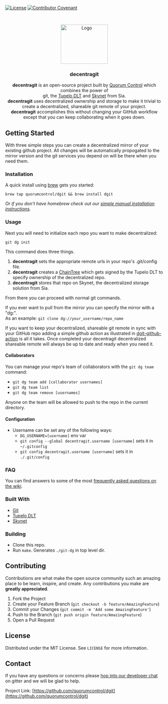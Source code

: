 
[![License](http://img.shields.io/:license-mit-blue.svg?style=flat-square)](http://badges.mit-license.org)
[![Contributor Covenant](https://img.shields.io/badge/Contributor%20Covenant-v2.0%20adopted-ff69b4.svg)](CODE_OF_CONDUCT.md)

<!-- PROJECT LOGO -->
<br />
<p align="center">
  <a href="https://github.com/quorumcontrol/dgit">
    <img src="dgit-black.png" alt="Logo" width="150" height="125">
  </a>

  <h3 align="center">decentragit</h3>

  <p align="center">
    <b>decentragit</b> is an open-source project built by <a href="https://www.tupelo.org/">Quorum Control</a> which combines
    the power of <br>git, the <a href="https://docs.tupelo.org/">Tupelo DLT</a> and <a href="https://siasky.net/">Skynet</a> from Sia.  <br>
    <b>decentragit</b> uses decentralized ownership and storage to make it trivial to
    create a decentralized, shareable git remote of your project.<br>
    <b>decentragit</b> accomplishes this without changing your GitHub workflow except that you can keep collaborating when it goes down.<br>
  </p>
</p>

<!-- GETTING STARTED -->
## Getting Started
With three simple steps you can create a decentralized mirror of your existing github project.
All changes will be automatically propogated to the mirror version and the git services you depend on will be there when you need them.

### Installation
A quick install using [brew](https://brew.sh/) gets you started: 
```
brew tap quorumcontrol/dgit && brew install dgit
```
*Or if you don't have homebrew check out our [simple manual installation instructions](https://github.com/quorumcontrol/dgit/wiki/dgit-Install-without-Homebrew).*

### Usage
Next you will need to initialize each repo you want to make decentralized:
```
git dg init
```

This command does three things.<br>
1. <b>decentragit</b> sets the appropriate remote urls in your repo's .git/config file.<br>
2. <b>decentragit</b> creates a [ChainTree](https://docs.tupelo.org/docs/chaintree.html) which gets signed by the Tupelo DLT to specify ownership of the decentralized repo.<br>
3. <b>decentragit</b> stores that repo on Skynet, the decentralized storage solution from Sia. 

From there you can proceed with normal git commands.<br>

If you ever want to pull from the mirror you can specify the mirror with a "dg:".<br>
As an example:
`git clone dg://your_username/repo_name`
<br>

If you want to keep your decentralized, shareable git remote in sync with your GitHub repo adding
a simple github action as illustrated in [dgit-github-action](https://github.com/quorumcontrol/dgit-github-action) is all it takes.  Once completed your decentragit decentralized shareable remote will always be up to date and ready when you need it.<br>

#### Collaborators

You can manage your repo's team of collaborators with the `git dg team` command:

* `git dg team add [collaborator usernames]`
* `git dg team list`
* `git dg team remove [usernames]`

Anyone on the team will be allowed to push to the repo in the current directory.

#### Configuration

- Username can be set any of the following ways:
  - `DG_USERNAME=[username]` env var
  - `git config --global decentragit.username [username]` sets it in `~/.gitconfig`
  - `git config decentragit.username [username]` sets it in `./.git/config`

### FAQ

You can find answers to some of the most [frequently asked questions on the wiki](https://github.com/quorumcontrol/dgit/wiki/Frequently-Asked-Questions).

### Built With

* [Git](https://git-scm.com/)
* [Tupelo DLT](https://docs.tupelo.org/)
* [Skynet](https://siasky.net/)

### Building
- Clone this repo.
- Run `make`. Generates `./git-dg` in top level dir.

<!-- CONTRIBUTING -->
## Contributing

Contributions are what make the open source community such an amazing place to be learn, inspire, and create. Any contributions you make are **greatly appreciated**.

1. Fork the Project
2. Create your Feature Branch (`git checkout -b feature/AmazingFeature`)
3. Commit your Changes (`git commit -m 'Add some AmazingFeature'`)
4. Push to the Branch (`git push origin feature/AmazingFeature`)
5. Open a Pull Request

<!-- LICENSE -->
## License

Distributed under the MIT License. See `LICENSE` for more information.

<!-- CONTACT -->
## Contact

If you have any questions or concerns please [hop into our developer chat](https://gitter.im/quorumcontrol-dgit/community) 
on gitter and we will be glad to help. 

Project Link: [https://github.com/quorumcontrol/dgit](https://github.com/quorumcontrol/dgit)
